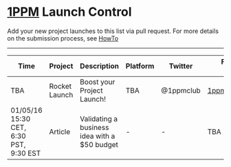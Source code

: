 # [1PPM](http://1ppm.club) Launch Control

Add your new project launches to this list via pull request. For more details on the submission process, see [HowTo](LaunchCountdown_HowTo.md)

---

|Time   |Project  |Description |Platform | Twitter | Feedback Channel| Campaign Link |
|-------|---------|------------|---------|---------|-----------------|---------------|
|TBA | Rocket Launch | Boost your Project Launch! |TBA | @1ppmclub | [1ppm@1ppm.club](1ppm@1ppm.club)| - |
|01/05/16 15:30 CET, 6:30 PST, 9:30 EST| Article | Validating a business idea with a $50 budget | - | - | TBA |
